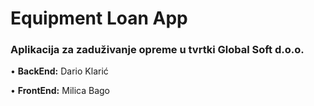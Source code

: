 # Equipment Loan App

### Aplikacija za zaduživanje opreme u tvrtki Global Soft d.o.o.

• **BackEnd:** Dario Klarić

• **FrontEnd:** Milica Bago

